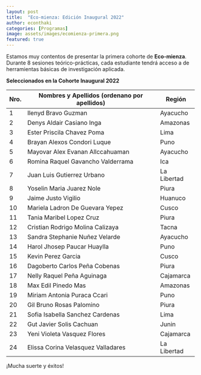 ```yaml
---
layout: post
title:  "Eco-mienza: Edición Inaugural 2022"
author: econthaki
categories: [Programas]
image: assets/images/ecomienza-primera.png
featured: true
---
```


Estamos muy contentos de presentar la primera cohorte de **Eco-mienza**. Durante 8 sesiones teórico-prácticas, cada estudiante tendrá acceso a de herramientas básicas de investigación aplicada. 

**Seleccionados en la Cohorte Inaugural 2022**

| Nro. | Nombres y Apellidos (ordenano por apellidos)                                                                     	     | Región                 |
|--------|-----------------------------------------------------------------------------------|------------------------------------------------------------------------|
| 1      | Ilenyd Bravo Guzman                                                               | Ayacucho                                                              |
| 2      | Denys Aldair Casiano Inga                                                  | Amazonas                  |
| 3      | Ester Priscila Chavez Poma                                                      | Lima                |
| 4      | Brayan Alexos Condori Luque                                                           | Puno                                                              |
| 5      | Mayovar Alex Evanan Allccahuaman                                           | Ayacucho                          |
| 6      | Romina Raquel Gavancho Valderrama                                                          | Ica                                                              |
| 7      | Juan Luis Gutierrez Urbano                                           | La Libertad                       |
| 8      | Yoselin Maria Juarez Nole                                             | Piura                                                              |
| 9      | Jaime Justo Vigilio                                   |                                    Huanuco                                    |
| 10      | Mariela Ladron De Guevara Yepez                                   |                               Cusco                                         |
| 11      | Tania Maribel Lopez Cruz                                  |                                          Piura                              |
| 12      | Cristian Rodrigo Molina Calizaya                                 |                                 Tacna                                       |
| 13      | Sandra Stephanie Nuñez Velarde                                  |                              Ayacucho                                          |
| 14      | Harol Jhosep Paucar Huaylla                                  |                          Puno                                              |
| 15      | Kevin Perez Garcia                                  |                                 Cusco                                       |
| 16      | Dagoberto Carlos Peña Cobenas                                |                         Piura                                               |
| 17      | Nelly Raquel Peña Aguinaga                                  |                             Cajamarca                                           |
| 18      | Max Edil Pinedo Mas                                  |                              Amazonas                                          |
| 19      | Miriam Antonia Puraca Ccari                                 |                   Puno                                                     |
| 20      | Gil Bruno Rosas Palomino                                 |                   Piura                                                    |
| 21      | Sofia Isabella Sanchez Cardenas                                 |             Lima                                                           |
| 22      | Gut Javier Solis Cachuan                                 |                   Junin                                                     |
| 23      | Yeni Violeta Vasquez Flores                                 |                     Cajamarca                                                   |
| 24      | Elissa Corina Velasquez Valladares                                  |              La Libertad                                                          |




¡Mucha suerte y éxitos!
